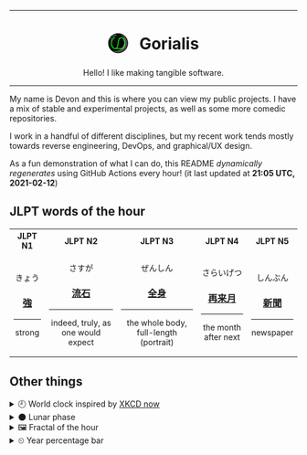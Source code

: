 ***

<h1 align="center">
<sub>
    <img src="readme/resources/avatar.png" height="36">
</sub>
&nbsp;
Gorialis
</h1>
<p align="center">
Hello! I like making tangible software.
</p>

***

My name is Devon and this is where you can view my public projects. I have a mix of stable and experimental projects, as well as some more comedic repositories.

I work in a handful of different disciplines, but my recent work tends mostly towards reverse engineering, DevOps, and graphical/UX design.

As a fun demonstration of what I can do, this README *dynamically regenerates* using GitHub Actions every hour! (it last updated at **21:05 UTC, 2021-02-12**)

<h2>JLPT words of the hour</h2>
<table>
    <tr>
        <th>JLPT N1</th>
        <th>JLPT N2</th>
        <th>JLPT N3</th>
        <th>JLPT N4</th>
        <th>JLPT N5</th>
    </tr>
    <tr>
        <td>
            <p align="center">きょう</p>
            <h3 align="center"><b><a href="https://jisho.org/search/%E5%BC%B7">強</a></b></h3>
            <hr>
            <p align="center">strong</p>
        </td>
        <td>
            <p align="center">さすが</p>
            <h3 align="center"><b><a href="https://jisho.org/search/%E6%B5%81%E7%9F%B3">流石</a></b></h3>
            <hr>
            <p align="center">indeed,<wbr> truly,<wbr> as one would expect</p>
        </td>
        <td>
            <p align="center">ぜんしん</p>
            <h3 align="center"><b><a href="https://jisho.org/search/%E5%85%A8%E8%BA%AB">全身</a></b></h3>
            <hr>
            <p align="center">the whole body,<wbr> full-length (portrait)</p>
        </td>
        <td>
            <p align="center">さらいげつ</p>
            <h3 align="center"><b><a href="https://jisho.org/search/%E5%86%8D%E6%9D%A5%E6%9C%88">再来月</a></b></h3>
            <hr>
            <p align="center">the month after next</p>
        </td>
        <td>
            <p align="center">しんぶん</p>
            <h3 align="center"><b><a href="https://jisho.org/search/%E6%96%B0%E8%81%9E">新聞</a></b></h3>
            <hr>
            <p align="center">newspaper</p>
        </td>
    </tr>
</table>

<h2>Other things</h2>
<details>
<summary>🕘  World clock inspired by <a href="https://xkcd.com/now">XKCD now</a></summary>

> <img src="generated/now.png" width="512">

</details>
<details>
<summary>🌑 Lunar phase</summary>

The moon is approximately 5.90% through its phase (New Moon).

</details>
<details>
<summary>&#x1f5bc; Fractal of the hour</summary>

> <img src="generated/fractal.png" width="512">

</details>
<details>
<summary>&#x23f2; Year percentage bar</summary>
<pre><code>2021 [██▁▁▁▁▁▁▁▁▁▁▁▁▁▁▁▁▁▁] 11.75%</code></pre>
</details>
